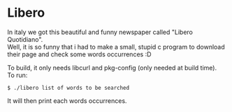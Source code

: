 # Libero
In italy we got this beautiful and funny newspaper called "Libero Quotidiano".  
Well, it is so funny that i had to make a small, stupid c program to download their page and check some words occurrences :D  

To build, it only needs libcurl and pkg-config (only needed at build time).  
To run:
    
    $ ./libero list of words to be searched

It will then print each words occurrences.
